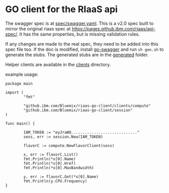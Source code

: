 # GO client for the RIaaS api

The swagger spec is at [spec/swagger.yaml](spec/swagger.yaml). This is a v2.0 spec built to mirror the original riaas spec at https://pages.github.ibm.com/riaas/api-spec/. It has the same properties, but is missing validation rules.

If any changes are made to the real spec, they need to be added into this spec file too. If the doc is modified, install [go-swagger](https://github.com/go-swagger/go-swagger) and run `sh gen.sh` to generate the stubs. The generated stubs are in the [generated](generated) folder.

Helper clients are available in the [clients](clients) directory.

example usage:

```
package main

import (
        "fmt"

        "github.ibm.com/Bluemix/riaas-go-client/clients/compute"
        "github.ibm.com/Bluemix/riaas-go-client/session"
)

func main() {

        IAM_TOKEN := "eyJraWQ............................."
        sess, err := session.New(IAM_TOKEN)

        flavorC := compute.NewFlavorClient(sess)

        x, err := flavorC.List()
        fmt.Println(*x[0].Name)
        fmt.Println(*x[0].Href)
        fmt.Println(*x[0].MaxBandwidth)

        y, err := flavorC.Get(*x[0].Name)
        fmt.Println(y.CPU.Frequency)
}
```
